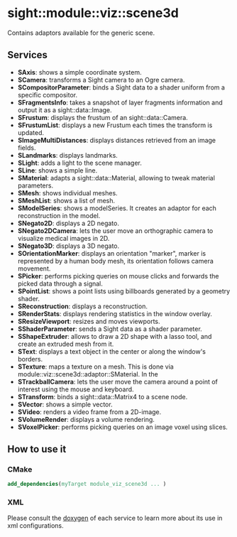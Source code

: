 # sight::module::viz::scene3d

Contains adaptors available for the generic scene.

## Services

- **SAxis**: shows a simple coordinate system.
- **SCamera**: transforms a Sight camera to an Ogre camera.
- **SCompositorParameter**: binds a Sight data to a shader uniform from a specific compositor.
- **SFragmentsInfo**: takes a snapshot of layer fragments information and output it as a sight::data::Image.
- **SFrustum**: displays the frustum of an sight::data::Camera.
- **SFrustumList**: displays a new Frustum each times the transform is updated.
- **SImageMultiDistances**: displays distances retrieved from an image fields.
- **SLandmarks**: displays landmarks.
- **SLight**: adds a light to the scene manager.
- **SLine**: shows a simple line.
- **SMaterial**: adapts a sight::data::Material, allowing to tweak material parameters.
- **SMesh**: shows individual meshes.
- **SMeshList**: shows a list of mesh.
- **SModelSeries**: shows a modelSeries. It creates an adaptor for each reconstruction in the model.
- **SNegato2D**: displays a 2D negato.
- **SNegato2DCamera**: lets the user move an orthographic camera to visualize medical images in 2D.
- **SNegato3D**: displays a 3D negato.
- **SOrientationMarker**: displays an orientation "marker", marker is represented by a human body mesh, its orientation follows camera movement.
- **SPicker**: performs picking queries on mouse clicks and forwards the picked data through a signal.
- **SPointList**: shows a point lists using billboards generated by a geometry shader.
- **SReconstruction**: displays a reconstruction.
- **SRenderStats**: displays rendering statistics in the window overlay.
- **SResizeViewport**: resizes and moves viewports.
- **SShaderParameter**: sends a Sight data as a shader parameter.
- **SShapeExtruder**: allows to draw a 2D shape with a lasso tool, and create an extruded mesh from it.
- **SText**: displays a text object in the center or along the window's borders.
- **STexture**: maps a texture on a mesh. This is done via module::viz::scene3d::adaptor::SMaterial. In the
- **STrackballCamera**: lets the user move the camera around a point of interest using the mouse and keyboard.
- **STransform**: binds a sight::data::Matrix4 to a scene node.
- **SVector**: shows a simple vector.
- **SVideo**: renders a video frame from a 2D-image.
- **SVolumeRender**: displays a volume rendering.
- **SVoxelPicker**: performs picking queries on an image voxel using slices.

## How to use it

### CMake

```cmake
add_dependencies(myTarget module_viz_scene3d ... )
```

### XML

Please consult the [doxygen](https://sight.pages.ircad.fr/sight) of each service to learn more about its use in xml configurations.